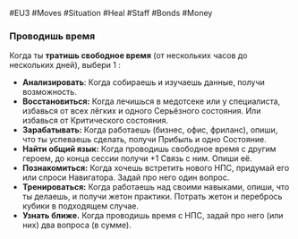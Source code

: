 #EU3 #Moves #Situation #Heal #Staff #Bonds  #Money

### Проводишь время

Когда ты **тратишь свободное время** (от нескольких часов до нескольких дней), выбери 1 :
- **Анализировать**: Когда собираешь и изучаешь данные, получи возможность.
- **Восстановиться:** Когда лечишься в медотсеке или у специалиста, избавься от всех лёгких и одного Серьёзного состояния. Или избавься от Критического состояния.
- **Зарабатывать:** Когда работаешь (бизнес, офис, фриланс), опиши, что ты успеваешь сделать, получи Прибыль и одно Состояние.
- **Найти общий язык:** Когда проводишь свободное время с другим героем, до конца сессии получи +1 Связь с ним. Опиши её.
- **Познакомиться:** Когда хочешь встретить нового НПС, придумай его или спроси Навигатора. Задай про него один вопрос.
- **Тренироваться:** Когда работаешь над своими навыками, опиши, что ты делаешь, и получи жетон практики. Потрать жетон и перебрось кубики в подходящем случае.
- **Узнать ближе.** Когда проводишь время с НПС, задай про него (или них) два вопроса (в сумме).